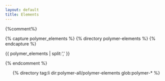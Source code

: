 ```yaml
---
layout: default
title: Elements
---
```


<!-- {% include_external polymer-all/polymer-elements/README.md %} -->

{%comment%}

{% capture polymer_elements  %}
  {% directory polymer-elements %}
{% endcapture %}

{{ polymer_elements | split:',' }}

{% endcomment %}

<ul class="element-list">
{% directory tag:li dir:polymer-all/polymer-elements glob:polymer-* %}
</ul>